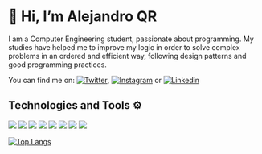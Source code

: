 # 👋 Hi, I’m Alejandro QR

I am a Computer Engineering student, passionate about programming. My studies have helped me to improve my logic in order to solve complex problems in an ordered and efficient way, following design patterns and good programming practices.

You can find me on: [![Twitter][1.2]][1],  [![Instagram][2.2]][2] or  [![Linkedin][3.2]][3]

## Technologies and Tools ⚙


![](https://img.shields.io/badge/Code-Javascript-informational?style=flat&logo=javascript&logoColor=white&color=668aaa)
![](https://img.shields.io/badge/Code-Typescript-informational?style=flat&logo=typescript&logoColor=white&color=668aaa)
![](https://img.shields.io/badge/Code-React-informational?style=flat&logo=react&logoColor=white&color=668aaa)
![](https://img.shields.io/badge/Code-Angular-informational?style=flat&logo=angular&logoColor=white&color=668aaa)
![](https://img.shields.io/badge/Code-Python-informational?style=flat&logo=python&logoColor=white&color=668aaa)
![](https://img.shields.io/badge/Code-Java-informational?style=flat&logo=java&logoColor=white&color=668aaa)
![](https://img.shields.io/badge/Editor-VSCode-informational?style=flat&logo=visualstudiocode&logoColor=white&color=668aaa)
![](https://img.shields.io/badge/Tools-Latex-informational?style=flat&logo=latex&logoColor=white&color=668aaa)

[![Top Langs](https://github-readme-stats.vercel.app/api/top-langs/?username=AlejandroQR23&langs_count=6&layout=compact&theme=dark)](https://github.com/anuraghazra/github-readme-stats)




<!-- Icons -->

[1.2]: https://i.imgur.com/sD7FmBq.png?1 (twitter icon)
[2.2]: https://i.imgur.com/qEdI6uc.png?3 (instagram icon)
[3.2]: https://i.imgur.com/8XvbxeP.png?2 (linkedin icon)
<!-- Links to your social media accounts -->

[1]: https://twitter.com/alejandroqr23
[2]: https://l.facebook.com/l.php?u=https%3A%2F%2Fwww.instagram.com%2Falejandroqr23%3Ffbclid%3DIwAR1KJmjdVygG6olBIrmQuTB55SlSd-JBujOSq1vGKWpjlvG4XJGhJutnzrU&h=AT0ZMGx0Bt-ZgJtdPQEKL_lCBegUUf2bXLdfvnA7Yx1pVPhF36v-XEb0-JOgedUtBPZl50FjA-Ih6-ZoTTqFWIzcr_V94l2rwBpI6RW17ow_bOx5JYj7QibOIE3HFal5zP8S
[3]: https://www.linkedin.com/in/alejandro-quijano23


